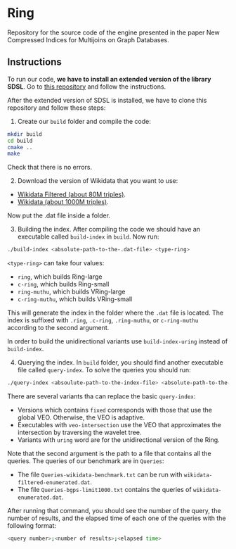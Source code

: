 # Ring

Repository for the source code of the engine presented in the paper New Compressed Indices for Multijoins on Graph Databases.

## Instructions

To run our code, **we have to install an extended version of the library SDSL**. Go to [this repository](https://github.com/darroyue/sdsl-lite) and follow the instructions.

After the extended version of SDSL is installed, we have to clone this repository and follow these steps:

1. Create our `build` folder and compile the code:
```Bash
mkdir build
cd build
cmake ..
make
```

Check that there is no errors.

2. Download the version of Wikidata that you want to use: 

- [Wikidata Filtered (about 80M triples)](https://zenodo.org/records/13141588/files/wikidata-filtered-enumerated.tar.gz?download=1).
- [Wikidata (about 1000M triples)](https://zenodo.org/records/13141588/files/wikidata-ring.tar.gz?download=1).

Now put the .dat file inside a folder.

3. Building the index. After compiling the code we should have an executable called `build-index` in `build`. Now run:

```Bash
./build-index <absolute-path-to-the-.dat-file> <type-ring>
```

`<type-ring>` can take four values:
- `ring`, which builds Ring-large
- `c-ring`, which builds Ring-small
- `ring-muthu`, which builds VRing-large
- `c-ring-muthu`, which builds VRing-small
  
This will generate the index in the folder where the `.dat` file is located. The index is suffixed with `.ring`, `.c-ring`, `.ring-muthu`, or `c-ring-muthu` according to the second argument.

In order to build the unidirectional variants use `build-index-uring` instead of `build-index`.

4. Querying the index. In `build` folder, you should find another executable file called `query-index`. To solve the queries you should run:

```Bash
./query-index <absoulute-path-to-the-index-file> <absolute-path-to-the-query-file>
```
There are several variants tha can replace the basic `query-index`:
- Versions which contains `fixed` corresponds with those that use the global VEO. Otherwise, the VEO is adaptive.
- Executables with  `veo-intersection` use the VEO that approximates the intersection by traversing the wavelet tree.
- Variants with `uring` word are for the unidirectional version of the Ring.

Note that the second argument is the path to a file that contains all the queries. The queries of our benchmark are in `Queries`:

- The file `Queries-wikidata-benchmark.txt` can be run with `wikidata-filtered-enumerated.dat`.
- The file `Queries-bgps-limit1000.txt` contains the queries of `wikidata-enumerated.dat`.

After running that command, you should see the number of the query, the number of results, and the elapsed time of each one of the queries with the following format:
```Bash
<query number>;<number of results>;<elapsed time>
```
